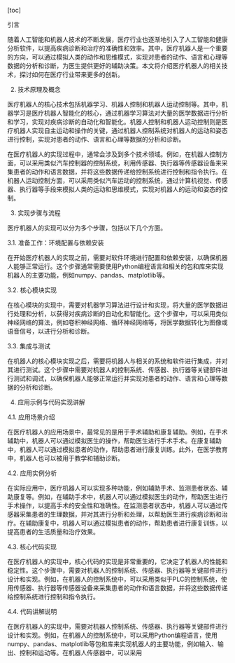 
[toc]                    
                
                
引言

随着人工智能和机器人技术的不断发展，医疗行业也逐渐地引入了人工智能和健康分析软件，以提高疾病诊断和治疗的准确性和效率。其中，医疗机器人是一个重要的方向，可以通过模拟人类的动作和思维模式，实现对患者的动作、语言和心理等数据的分析和诊断，为医生提供更好的辅助决策。本文将介绍医疗机器人的相关技术，探讨如何在医疗行业带来更多的创新。

2. 技术原理及概念

医疗机器人的核心技术包括机器学习、机器人控制和机器人运动控制等。其中，机器学习是医疗机器人智能化的核心，通过机器学习算法对大量的医学数据进行分析和学习，实现对疾病诊断的自动化和智能化。机器人控制和机器人运动控制则是医疗机器人实现自主运动和操作的关键，通过机器人控制系统对机器人的运动和姿态进行控制，实现对患者的动作、语言和心理等数据的分析和诊断。

在医疗机器人的实现过程中，通常会涉及到多个技术领域。例如，在机器人控制方面，可以采用类似汽车控制器的控制系统，利用传感器、执行器等传感器设备来采集患者的动作和语言数据，并将这些数据传递给控制系统进行控制和指令执行。在机器人运动控制方面，可以采用类似汽车运动的控制系统，通过计算机视觉、传感器、执行器等手段来模拟人类的运动和思维模式，实现对机器人的运动和姿态的控制。

3. 实现步骤与流程

医疗机器人的实现可以分为多个步骤，包括以下几个方面。

3.1. 准备工作：环境配置与依赖安装

在开始医疗机器人的实现之前，需要对软件环境进行配置和依赖安装，以确保机器人能够正常运行。这个步骤通常需要使用Python编程语言和相关的包和库来实现机器人的主要功能，例如numpy、pandas、matplotlib等。

3.2. 核心模块实现

在核心模块的实现中，需要对机器学习算法进行设计和实现，将大量的医学数据进行处理和分析，以获得对疾病诊断的自动化和智能化。这个步骤中，可以采用类似神经网络的算法，例如卷积神经网络、循环神经网络等，将医学数据转化为图像或语音信号，以进行分析和诊断。

3.3. 集成与测试

在机器人的核心模块实现之后，需要将机器人与相关的系统和软件进行集成，并对其进行测试。这个步骤中需要对机器人的控制系统、传感器、执行器等关键部件进行测试和调试，以确保机器人能够正常运行并实现对患者的动作、语言和心理等数据的分析和诊断。

4. 应用示例与代码实现讲解

4.1. 应用场景介绍

在医疗机器人的应用场景中，最常见的是用于手术辅助和康复辅助。例如，在手术辅助中，机器人可以通过模拟医生的操作，帮助医生进行手术手术。在康复辅助中，机器人可以通过模拟患者的动作，帮助患者进行康复训练。此外，在医学教育中，机器人也可以被用于教学和辅助诊断。

4.2. 应用实例分析

在实际应用中，医疗机器人可以实现多种功能，例如辅助手术、监测患者状态、辅助康复等。例如，在辅助手术中，机器人可以通过模拟医生的动作，帮助医生进行手术操作，以提高手术的安全性和准确性。在监测患者状态中，机器人可以通过传感器采集患者的生理数据，并对其进行分析和处理，以帮助医生进行疾病诊断和治疗。在辅助康复中，机器人可以通过模拟患者的动作，帮助患者进行康复训练，以提高患者的生活质量和治疗效果。

4.3. 核心代码实现

在医疗机器人的实现中，核心代码的实现是非常重要的，它决定了机器人的性能和稳定性。这个步骤中，需要对机器人的控制系统、传感器、执行器等关键部件进行设计和实现。例如，在机器人的控制系统中，可以采用类似于PLC的控制系统，使用传感器、执行器等传感器设备来采集患者的动作和语言数据，并将这些数据传递给控制系统进行控制和指令执行。

4.4. 代码讲解说明

在医疗机器人的实现中，需要对机器人控制系统、传感器、执行器等关键部件进行设计和实现。例如，在机器人的控制系统中，可以采用Python编程语言，使用numpy、pandas、matplotlib等包和库来实现机器人的主要功能，例如输入、输出、控制和运动等。在机器人传感器中，可以采用

